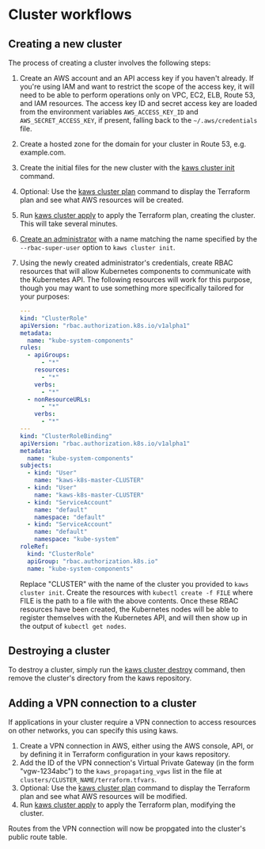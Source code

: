 # Cluster workflows

## Creating a new cluster

The process of creating a cluster involves the following steps:

1.  Create an AWS account and an API access key if you haven't already. If you're using IAM and want to restrict the scope of the access key, it will need to be able to perform operations only on VPC, EC2, ELB, Route 53, and IAM resources. The access key ID and secret access key are loaded from the environment variables `AWS_ACCESS_KEY_ID` and `AWS_SECRET_ACCESS_KEY`, if present, falling back to the `~/.aws/credentials` file.
2.  Create a hosted zone for the domain for your cluster in Route 53, e.g. example.com.
3.  Create the initial files for the new cluster with the [kaws cluster init](../references/cluster.md#init) command.
4.  Optional: Use the [kaws cluster plan](../references/cluster.md#plan) command to display the Terraform plan and see what AWS resources will be created.
5.  Run [kaws cluster apply](../references/cluster.md#apply) to apply the Terraform plan, creating the cluster. This will take several minutes.
6.  [Create an administrator](admin.md) with a name matching the name specified by the `--rbac-super-user` option to `kaws cluster init`.
7.  Using the newly created administrator's credentials, create RBAC resources that will allow Kubernetes components to communicate with the Kubernetes API.
    The following resources will work for this purpose, though you may want to use something more specifically tailored for your purposes:

    ``` yaml
    ---
    kind: "ClusterRole"
    apiVersion: "rbac.authorization.k8s.io/v1alpha1"
    metadata:
      name: "kube-system-components"
    rules:
      - apiGroups:
          - "*"
        resources:
          - "*"
        verbs:
          - "*"
      - nonResourceURLs:
          - "*"
        verbs:
          - "*"
    ---
    kind: "ClusterRoleBinding"
    apiVersion: "rbac.authorization.k8s.io/v1alpha1"
    metadata:
      name: "kube-system-components"
    subjects:
      - kind: "User"
        name: "kaws-k8s-master-CLUSTER"
      - kind: "User"
        name: "kaws-k8s-master-CLUSTER"
      - kind: "ServiceAccount"
        name: "default"
        namespace: "default"
      - kind: "ServiceAccount"
        name: "default"
        namespace: "kube-system"
    roleRef:
      kind: "ClusterRole"
      apiGroup: "rbac.authorization.k8s.io"
      name: "kube-system-components"
    ```

    Replace "CLUSTER" with the name of the cluster you provided to `kaws cluster init`.
    Create the resources with `kubectl create -f FILE` where FILE is the path to a file with the above contents.
    Once these RBAC resources have been created, the Kubernetes nodes will be able to register themselves with the Kubernetes API, and will then show up in the output of `kubectl get nodes`.

## Destroying a cluster

To destroy a cluster, simply run the [kaws cluster destroy](../references/cluster.md#destroy) command, then remove the cluster's directory from the kaws repository.

## Adding a VPN connection to a cluster

If applications in your cluster require a VPN connection to access resources on other networks, you can specify this using kaws.

1. Create a VPN connection in AWS, either using the AWS console, API, or by defining it in Terraform configuration in your kaws repository.
2. Add the ID of the VPN connection's Virtual Private Gateway (in the form "vgw-1234abc") to the `kaws_propagating_vgws` list in the file at `clusters/CLUSTER_NAME/terraform.tfvars`.
3. Optional: Use the [kaws cluster plan](../references/cluster.md#plan) command to display the Terraform plan and see what AWS resources will be modified.
4. Run [kaws cluster apply](../references/cluster.md#apply) to apply the Terraform plan, modifying the cluster.

Routes from the VPN connection will now be propgated into the cluster's public route table.
